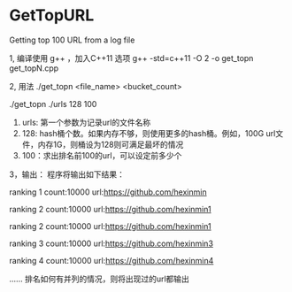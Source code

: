 # GetTopURL
Getting top 100 URL from a log file

1, 编译使用 g++ ，加入C++11 选项
   g++ -std=c++11 -O 2 -o get_topn get_topN.cpp

2, 用法
./get_topn <file_name> <bucket_count> <top count>
   
   ./get_topn ./urls 128 100
   1) urls: 第一个参数为记录url的文件名称
   2) 128: hash桶个数。如果内存不够，则使用更多的hash桶。例如，100G url文件，内存1G，则桶设为128则可满足最坏的情况
   3) 100：求出排名前100的url，可以设定前多少个
   
3，输出：
   程序将输出如下结果：
   
   ranking 1 count:10000 url:https://github.com/hexinmin
   
   ranking 2 count:10000 url:https://github.com/hexinmin1
   
   ranking 2 count:10000 url:https://github.com/hexinmin1
   
   ranking 3 count:10000 url:https://github.com/hexinmin3
   
   ranking 4 count:10000 url:https://github.com/hexinmin4
   
   ......
   排名如何有并列的情况，则将出现过的url都输出
